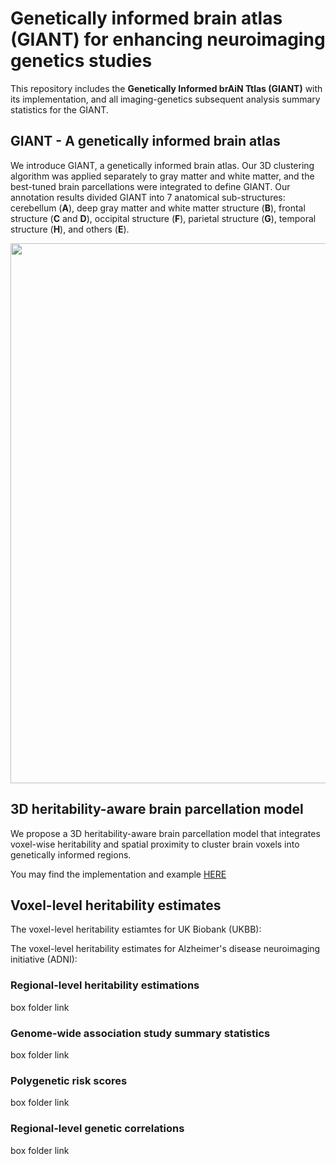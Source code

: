 # Genetically informed brain atlas (GIANT) for enhancing neuroimaging genetics studies

This repository includes the **Genetically Informed brAiN Ttlas (GIANT)** with its implementation, and all imaging-genetics subsequent analysis summary statistics for the GIANT. 

## GIANT - A genetically informed brain atlas

We introduce GIANT, a genetically informed brain atlas. Our 3D clustering algorithm was applied separately to gray matter and white matter, and the best-tuned brain parcellations were integrated to define GIANT.  Our annotation results divided GIANT into 7 anatomical sub-structures: cerebellum (**A**), deep gray matter and white matter structure (**B**), frontal structure (**C** and **D**), occipital structure (**F**), parietal structure (**G**), temporal structure (**H**), and others (**E**).  

<p>
	<img src="figures/Annotation_1_8.png" width="864">
</p>

## 3D heritability-aware brain parcellation model

We propose a 3D heritability-aware brain parcellation model that integrates voxel-wise heritability and spatial proximity to cluster brain voxels into genetically informed regions.

You may find the implementation and example [HERE](https://github.com/JingxuanBao/GIANT/blob/main/scripts/Her_Atlas.py)

## Voxel-level heritability estimates

The voxel-level heritability estiamtes for UK Biobank (UKBB):

The voxel-level heritability estimates for Alzheimer's disease neuroimaging initiative (ADNI):

### Regional-level heritability estimations

box folder link

### Genome-wide association study summary statistics

box folder link

### Polygenetic risk scores

box folder link

### Regional-level genetic correlations

box folder link
